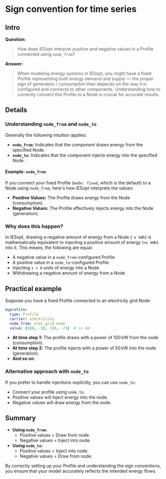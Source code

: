 # Sign convention for time series

## Intro

**Question:**  
> How does IESopt interpret positive and negative values in a Profile connected using `node_from`?

**Answer:**  
> When modeling energy systems in IESopt, you might have a fixed Profile representing both energy demand and supply — the proper sign of generation / consumption then depends on the way it is configured and connects to other components. Understanding how to correctly connect this Profile to a Node is crucial for accurate results.

## Details

### Understanding `node_from` and `node_to`

Generally the following intuition applies:

- **`node_from`:** Indicates that the component draws energy from the specified Node.
- **`node_to`:** Indicates that the component injects energy into the specified Node.

#### Example: `node_from`

If you connect your fixed Profile (`mode: fixed`, which is the default) to a Node using `node_from`, here's how IESopt interprets the values:

- **Positive Values:** The Profile draws energy from the Node (consumption).
- **Negative Values:** The Profile effectively injects energy into the Node (generation).

### Why does this happen?

In IESopt, drawing a negative amount of energy from a Node (`-x kWh`) is mathematically equivalent to injecting a positive amount of energy (`+x kWh`) into it. This means, the following are equal:

- A negative value in a `node_from`-configured Profile
- A positive value in a `node_to`-configured Profile
- Injecting `x > 0` units of energy into a Node
- Withdrawing a negative amount of energy from a Node

## Practical example

Suppose you have a fixed Profile connected to an electricity grid Node:

```yaml
myprofile:
  type: Profile
  carrier: electricity
  node_from: elec_grid_node
  value: [100, -50, 150, -75]  # in kW
```

- **At time step 1:** The profile draws with a power of 100 kW from the node (consumption).
- **At time step 2:** The profile injects with a power of 50 kW into the node (generation).
- **And so on.**

### Alternative approach with `node_to`

If you prefer to handle injections explicitly, you can use `node_to`:

- Connect your profile using `node_to`.
- Positive values will inject energy into the node.
- Negative values will draw energy from the node.

## Summary

- **Using `node_from`:**
  - Positive values = Draw from node.
  - Negative values = Inject into node.
- **Using `node_to`:**
  - Positive values = Inject into node.
  - Negative values = Draw from node.

By correctly setting up your Profile and understanding the sign conventions, you ensure that your model accurately reflects the intended energy flows.